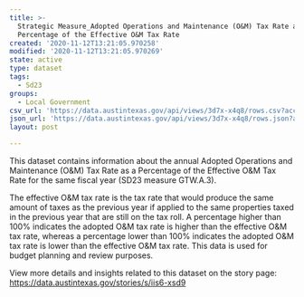 ```yaml
---
title: >-
  Strategic Measure_Adopted Operations and Maintenance (O&M) Tax Rate as a
  Percentage of the Effective O&M Tax Rate
created: '2020-11-12T13:21:05.970258'
modified: '2020-11-12T13:21:05.970269'
state: active
type: dataset
tags:
  - Sd23
groups:
  - Local Government
csv_url: 'https://data.austintexas.gov/api/views/3d7x-x4q8/rows.csv?accessType=DOWNLOAD'
json_url: 'https://data.austintexas.gov/api/views/3d7x-x4q8/rows.json?accessType=DOWNLOAD'
layout: post

---
```

This dataset contains information about the annual Adopted Operations and Maintenance (O&M) Tax Rate as a Percentage of the Effective O&M Tax Rate for the same fiscal year (SD23 measure GTW.A.3).  

The effective O&M tax rate is the tax rate that would produce the same amount of taxes as the previous year if applied to the same properties taxed in the previous year that are still on the tax roll. A percentage higher than 100% indicates the adopted O&M tax rate is higher than the effective O&M tax rate, whereas a percentage lower than 100% indicates the adopted O&M tax rate is lower than the effective O&M tax rate. This data is used for budget planning and review purposes.

 View more details and insights related to this dataset on the story page: https://data.austintexas.gov/stories/s/iis6-xsd9
